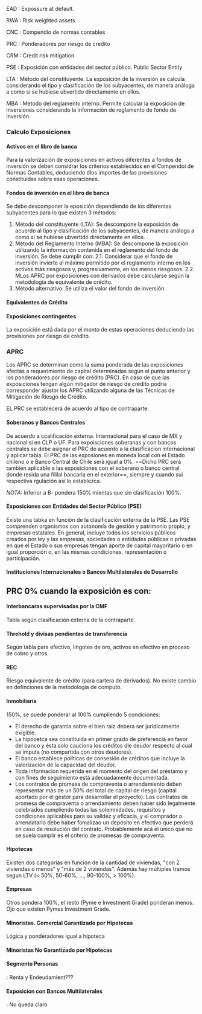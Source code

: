 EAD
: Expossure at default.

RWA
: Risk weighted assets.

CNC
: Compendio de normas contables

PRC
: Ponderadores por riesgo de credito

CRM
: Credit risk mitigation

PSE
: Exposición con entidades del sector público. 
Public Sector Entity

LTA
: Método del constituyente. La exposición de la inversión se calcula considerando el tipo y clasificación de los subyacentes, de manera análoga a como si se hubiese ubvertido directamente en ellos.

MBA
: Metodo del reglamento interno. Permite calcular la exposición de inversiones considerando la información de reglamento de fondo de inversión.


### Calculo Exposiciones

#### Activos en el libro de banca

Para la valorización de exposiciones en activos diferentes a fondos de inversión se deben considrar los criterios establecidos en el Compendoi de Normas Contables, deduciendo dlos importes de las provisiones constituidas sobre esas operaciones.

#### Fondos de inversión en el libro de banca

Se debe descomponer la eposición dependiendo de los diferentes subyacentes para lo que existen 3 métodos:
1. Método del constituyente (LTA): Se descompone la exposición de acuerdo al tipo y clasificación de los subyacentes, de manera análoga a como si se hubiese ubvertido directamente en ellos.
2. Método del Reglamento Interno (MBA): Se descompone la exposición utilizando la información contenida en el reglamento del fondo de inversión. Se debe cumplir con:
  2.1. Considerar que el fondo de inversión invierte al máximo permitido por el reglamento interno en los activos más riesgosos y, progresivamente, en los menos riesgosos.
  2.2. MLos APRC por exposiciones con derivados debe calcularse según la metodología de equivalente de crédito.
3. Método alternativo: Se utiliza el valor del fondo de inversión.

#### Equivalentes de Crédito

#### Exposiciones contingentes

La exposición está dada por el monto de estas operaciones deduciendo las provisiones por riesgo de crédito.

### APRC

Los APRC se determinan como la suma ponderada de las exposiciones afectas a requerimiento de capital determinadas según el punto anterior y los ponderadores por riesgo de crédito (PRC).
En caso de que las exposiciones tengan algún mitigador de riesgo de crédito podría corresponder ajustor los APRC utilizando alguna de las Técnicas de Mitigación de Riesgo de Crédito.

EL PRC se establecerá de acuerdo al tipo de contraparte.

#### Soberanos y Bancos Centrales

De acuerdo a ccalificación externa. Internacional para el caso de MX y nacional si en CLP o UF. 
Para expoisciones soberanas y con bancos centrales se debe asignar el PRC de acuerdo a la clasificacion internacional y aplicar tabla. 
El PRC de las exposiones en moneda local con el Estado chileno o e Banco Central de Chile será igual a 0%. ==Dicho PRC será también aplicable a las exposiciones con el soberano o banco central donde resida una fililal bancaria en el exterior==, siempre y cuando sui respectiva rgulación así lo establezca.

*NOTA:* Inferior a B- pondera 150% mientas que sin clasificación 100%.

#### Exposiciones con Entidades del Sector Público (PSE)

Existe una tabka en función de la clasificación externa de la PSE.
Las PSE comprenden organismos con autonomía de gestión y patrimonio propio, y empresas estatales. En general, incluye todos los servicios públicos creados por ley y las empresas, sociedades o entidades públicas o privadas en que el Estado o sus empresas tengan aporte de capital mayoritario o en igual proporción o, en las mismas condiciones, representación o participación.

#### Instituciones Internacionales o Bancos Multilaterales de Desarrollo

PRC 0% cuando la exposición es con:
- 


#### Interbancaras supervisadas por la CMF

Tabla según clasificación externa de la contraparte.

#### Threhold y divisas pendientes de transferencia

Según tabla para efectivo, lingotes de oro, activos en efectivo en proceso de cobro y otros.

#### REC

Riesgo equivalente de crédito (para cartera de derivados).
No existe cambio en definciones de la metodología de computo.

#### Inmobiliaria

150%, se puede ponderar al 100% cumpliendo 5 condiciones:
- El derecho de garantia sobre el bien raiz debera ser jurídicamente exigible.
- La hipooetca sea constituida en primer grado de preferencia en favor del banco y ésta solo cauciona los créditos dle deudor respecto al cual se imputa (no compartida con otros deudores).
- El banco establece políticas de consesión de créditos que incluye la valorización de la capacidad del deudor.
- Toda información requerida en el momento del origen del préstamo y con fines de seguimiento está adecuadamente documentada.
- Los contratos de promesa de compraventa o arrendamiento deben representar más de un 50% del total de capital de riesgo (capital aportado por el gestor para desarrollar el proyecto). Los contratos de promesa de compraventa o arrendamiento deben haber sido legalmente celebrados cumpliendo todas las solemnidades, requisitos y condiciones aplicables para su validez y eficacia, y el comprador o arrendatario debe haber fomalizao un depósito en efectivo que perderá en caso de resolución del contrato.
Probablemente acá el único que no se suela cumplir es el criterio de promesas de compraventa.

#### Hipotecas

Existen dos categorías en función de la cantidad de viviendas, "con 2 viviendas o menos" y "más de 2 viviendas". Además hay múltiples tramos segun LTV (< 50%, 50-60%, ...,  90-100%, > 100%).

#### Empresas

Otros pondera 100%, el resto (Pyme e Investment Grade) ponderan menos. Ojo que existen Pymes Investment Grade.

#### Minoristas. Comercial Garantizado por Hipotecas

Lógica y ponderadores igual a hipoteca

#### Minoristas No Garantizado por Hipotecas

#### Segmento Personas
: Renta y Endeudamient???

#### Exposicion con Bancos Multilaterales
: No queda claro


